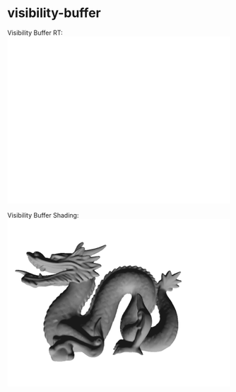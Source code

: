 # visibility-buffer

Visibility Buffer RT:  
![image](https://github.com/hipiPan/visibility-buffer/blob/main/screenshots/visibility_buffer_rt.png)

Visibility Buffer Shading:  
![image](https://github.com/hipiPan/visibility-buffer/blob/main/screenshots/visibility_buffer_shading.png)